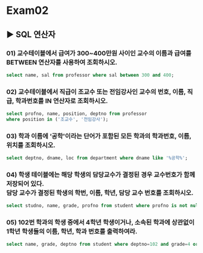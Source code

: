 # Exam02

## ▶︎ SQL 연산자

### 01) 교수테이블에서 급여가 300~400만원 사이인 교수의 이름과 급여를 BETWEEN 연산자를 사용하여 조회하시오.

```sql
select name, sal from professor where sal between 300 and 400;
```

### 02) 교수테이블에서 직급이 조교수 또는 전임강사인 교수의 번호, 이름, 직급, 학과번호를 IN 연산자로 조회하시오.

```sql
select profno, name, position, deptno from professor
where position in ('조교수', '전임강사');
```

### 03) 학과 이름에 ‘공학'이라는 단어가 포함된 모든 학과의 학과번호, 이름, 위치를 조회하시오.

```sql
select deptno, dname, loc from department where dname like '%공학%';
```

### 04) 학생 테이블에는 해당 학생의 담당교수가 결정된 경우 교수번호가 함께 저장되어 있다.<br/>담당 교수가 결정된 학생의 학번, 이름, 학년, 담당 교수 번호를 조회하시오.

```sql
select studno, name, grade, profno from student where profno is not null;
```

### 05) 102번 학과의 학생 중에서 4학년 학생이거나, 소속된 학과에 상관없이 1학년 학생들의 이름, 학년, 학과 번호를 출력하여라.

```sql
select name, grade, deptno from student where deptno=102 and grade=4 or grade=1;
```
